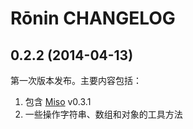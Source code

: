# Rōnin CHANGELOG

## 0.2.2 (2014-04-13)

第一次版本发布。主要内容包括：

1.  包含 [Miso](https://github.com/ourai/miso) v0.3.1
2.  一些操作字符串、数组和对象的工具方法
